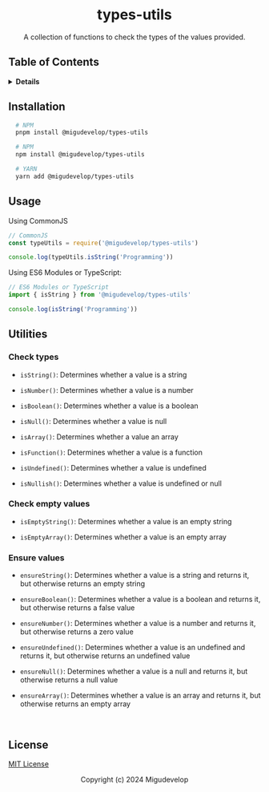 <div align="center">

# types-utils

A collection of functions to check the types of the values provided.

</div>

## Table of Contents

<details>
<summary><strong>Details</strong></summary>

- [Installation](#installation)
- [Usage](#usage)
- [Utilities](#main-rules-overview)
  * [Check types](#check-types)
  * [Ensure types](#ensure-types)
- [License](#license)

</details>

## Installation

```sh
  # NPM
  pnpm install @migudevelop/types-utils

  # NPM
  npm install @migudevelop/types-utils

  # YARN
  yarn add @migudevelop/types-utils
```

## Usage

Using CommonJS

```js
// CommonJS
const typeUtils = require('@migudevelop/types-utils')

console.log(typeUtils.isString('Programming'))
```

Using ES6 Modules or TypeScript:

```js
// ES6 Modules or TypeScript
import { isString } from '@migudevelop/types-utils'

console.log(isString('Programming'))
```

## Utilities

### Check types

* `isString()`: Determines whether a value is a string

* `isNumber()`: Determines whether a value is a number

* `isBoolean()`: Determines whether a value is a boolean

* `isNull()`: Determines whether a value is null

* `isArray()`: Determines whether a value an array

* `isFunction()`: Determines whether a value is a function

* `isUndefined()`: Determines whether a value is undefined

* `isNullish()`: Determines whether a value is undefined or null

### Check empty values

* `isEmptyString()`: Determines whether a value is an empty string

* `isEmptyArray()`: Determines whether a value is an empty array

### Ensure values

* `ensureString()`: Determines whether a value is a string and returns it, but otherwise returns an empty string

* `ensureBoolean()`: Determines whether a value is a boolean and returns it, but otherwise returns a false value

* `ensureNumber()`: Determines whether a value is a number and returns it, but otherwise returns a zero value

* `ensureUndefined()`: Determines whether a value is an undefined and returns it, but otherwise returns an undefined value

* `ensureNull()`: Determines whether a value is a null and returns it, but otherwise returns a null value

* `ensureArray()`: Determines whether a value is an array and returns it, but otherwise returns an empty array

<br/>

## License

[MIT License](/LICENSE)

<div align="center">

Copyright (c) 2024 Migudevelop

</div>
